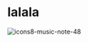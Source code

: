 # lalala

![icons8-music-note-48](https://github.com/DomiDhillon/mp3Downloader/assets/65451658/d94a3985-bc63-4c2c-bb9d-dfc05dcd5498)
